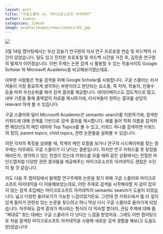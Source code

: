 ```yaml
---
layout: post
title: “구글스콜라 vs. 마이크로소프트 아카데믹”
author: soomin
categories: JiHoon	 
image: assets/images/news/soomin/02.jpg
---
```


<img src="{{site.baseurl}}/assets/images/news/soomin/02.jpg">

3월 14일 랩미팅에서는 우선 강슬기 연구원의 석사 연구 프로포절 연습 및 피드백의 시간이 있었습니다. 밀도 있고 진지한 프로포절 및 피드백 시간을 가진 후, 김민준 연구원의 발제가 이어졌습니다. 이번 주제는 논문 검색 시 활용할 수 있는 학술사이트 Google Scholar 와 Microsoft Academic을 비교해보기였는데요.

대부분 사람들은 학술 검색을 위해 Google Scholar를 사용합니다. 구글 스콜라는 리서쳐들이 가장 중요하게 생각하는 부분이라고 판단되는 요소들, 즉 저자, 학술지, 인용수 등을 따져 우선순위를 매겨 검색 결과를 제공합니다. 데이터베이스도 압도적으로 많고, 내부 기준을 통해 중복없이 자료를 제시하기에, 리서쳐들이 원하는 결과를 상당히 relevant 하게 볼 수 있습니다. 

구글 스콜라와 달리 Microsoft Academic은 semantic search를 지원하기에, 검색한 키워드에 대해 관계를 기반으로 검색 결과를 제시합니다. 예를 들어 학회 이름을 검색하면 해당년도의 메인 테마와 Top Topics를 볼 수 있고, 키워드 하나를 검색하면 키워드의 정의, parent topics, child topics, 관련 논문들을 살펴볼 수 있습니다.

이런 각자의 특징을 살펴볼 때, 학계의 메인 흐름을 보거나 연구의 시드페이퍼를 찾는 경우에는 아무래도 구글 스콜라가 더 낫다는 결론입니다. 하지만 연구 키워드를 못 찾았을 때라든지, 생각하고 있는 컨셉이 있는데 키워드를 모를 때와 같은 상황에서는 친절한 마인드맵처럼 다양한 관련 결과들을 제공해주는 마이크로소프트 아카데믹도 괜찮은 수단이 될 것 같습니다.

저도 다음 주 랩미팅에서 발제할 연구주제와 논문을 찾기 위해 구글 스콜라와 마이크로소프트 아카데믹을 다 이용해보았는데요, 어떤 주제로 검색을 시작해야할 지 감이 잡히지 않는 검색 초입에는 마이크로소프트 아카데믹의 semantic search가 도움이 되었습니다. 넓고 다양한 둘러보기가 가능한 느낌이었거든요. 그런데 한 키워드에서 좀 더 깊이 있게 들어가 관련성 있는 논문을 찾으려고 하니 막상 다시 구글 스콜라로 돌아가게 되었습니다. 아무래도 검색 결과가 제시되는 형식이 더 익숙할 뿐더러, 관심 주제에 대해 좀 “제대로” 찾는 데에는 구글 스콜라가 더 낫다는 느낌을 받았어요. 그래도 이번 랩미팅으로 처음 알게된 마이크로소프트 아카데믹을 사용해 새로운 검색 경험을 해보(고 도움도 받)았습니다!
